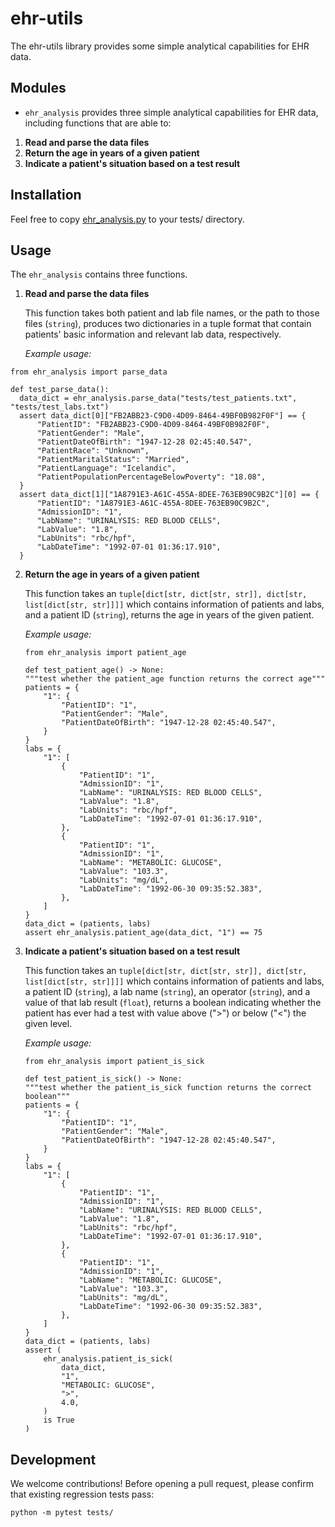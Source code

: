 # ehr-utils

The ehr-utils library provides some simple analytical capabilities for EHR data.

## Modules

* `ehr_analysis` provides three simple analytical capabilities for EHR data, including functions that are able to:
1. **Read and parse the data files**
2. **Return the age in years of a given patient**
3. **Indicate a patient's situation based on a test result**

## Installation
Feel free to copy [ehr_analysis.py](https://github.com/biostat821-2023/ehr-utils-XquanL/blob/phase3_new/src/ehr_analysis.py) to your tests/ directory.

## Usage
The `ehr_analysis` contains three functions.
1. **Read and parse the data files**
  
   This function takes both patient and lab file names, or the path to those files (`string`), produces two dictionaries in a tuple format that contain patients' basic information and relevant lab data, respectively.
  
   *Example usage:*
  ```{python}
  from ehr_analysis import parse_data
  
  def test_parse_data():
    data_dict = ehr_analysis.parse_data("tests/test_patients.txt", "tests/test_labs.txt")
    assert data_dict[0]["FB2ABB23-C9D0-4D09-8464-49BF0B982F0F"] == {
        "PatientID": "FB2ABB23-C9D0-4D09-8464-49BF0B982F0F",
        "PatientGender": "Male",
        "PatientDateOfBirth": "1947-12-28 02:45:40.547",
        "PatientRace": "Unknown",
        "PatientMaritalStatus": "Married",
        "PatientLanguage": "Icelandic",
        "PatientPopulationPercentageBelowPoverty": "18.08",
    }
    assert data_dict[1]["1A8791E3-A61C-455A-8DEE-763EB90C9B2C"][0] == {
        "PatientID": "1A8791E3-A61C-455A-8DEE-763EB90C9B2C",
        "AdmissionID": "1",
        "LabName": "URINALYSIS: RED BLOOD CELLS",
        "LabValue": "1.8",
        "LabUnits": "rbc/hpf",
        "LabDateTime": "1992-07-01 01:36:17.910",
    }
   ```

    
    
2. **Return the age in years of a given patient**
    
    This function takes an `tuple[dict[str, dict[str, str]], dict[str, list[dict[str, str]]]]` which contains information of patients and labs, and a patient ID (`string`), returns the age in years of the given patient.
    
   *Example usage:*
    ```{python}
    from ehr_analysis import patient_age
  
    def test_patient_age() -> None:
    """test whether the patient_age function returns the correct age"""
    patients = {
        "1": {
            "PatientID": "1",
            "PatientGender": "Male",
            "PatientDateOfBirth": "1947-12-28 02:45:40.547",
        }
    }
    labs = {
        "1": [
            {
                "PatientID": "1",
                "AdmissionID": "1",
                "LabName": "URINALYSIS: RED BLOOD CELLS",
                "LabValue": "1.8",
                "LabUnits": "rbc/hpf",
                "LabDateTime": "1992-07-01 01:36:17.910",
            },
            {
                "PatientID": "1",
                "AdmissionID": "1",
                "LabName": "METABOLIC: GLUCOSE",
                "LabValue": "103.3",
                "LabUnits": "mg/dL",
                "LabDateTime": "1992-06-30 09:35:52.383",
            },
        ]
    }
    data_dict = (patients, labs)
    assert ehr_analysis.patient_age(data_dict, "1") == 75
    ```
    

    
    
3. **Indicate a patient's situation based on a test result**
    
    This function takes an `tuple[dict[str, dict[str, str]], dict[str, list[dict[str, str]]]]` which contains information of patients and labs, a patient ID (`string`), a lab name (`string`), an operator (`string`), and a value of that lab result (`float`), returns a boolean indicating whether the patient has ever had a test with value above (">") or below ("<") the given level. 
    
   *Example usage:*
    ```{python}
    from ehr_analysis import patient_is_sick
  
    def test_patient_is_sick() -> None:
    """test whether the patient_is_sick function returns the correct boolean"""
    patients = {
        "1": {
            "PatientID": "1",
            "PatientGender": "Male",
            "PatientDateOfBirth": "1947-12-28 02:45:40.547",
        }
    }
    labs = {
        "1": [
            {
                "PatientID": "1",
                "AdmissionID": "1",
                "LabName": "URINALYSIS: RED BLOOD CELLS",
                "LabValue": "1.8",
                "LabUnits": "rbc/hpf",
                "LabDateTime": "1992-07-01 01:36:17.910",
            },
            {
                "PatientID": "1",
                "AdmissionID": "1",
                "LabName": "METABOLIC: GLUCOSE",
                "LabValue": "103.3",
                "LabUnits": "mg/dL",
                "LabDateTime": "1992-06-30 09:35:52.383",
            },
        ]
    }
    data_dict = (patients, labs)
    assert (
        ehr_analysis.patient_is_sick(
            data_dict,
            "1",
            "METABOLIC: GLUCOSE",
            ">",
            4.0,
        )
        is True
    )
    ```
 
 ## Development
 We welcome contributions! Before opening a pull request, please confirm that existing regression tests pass:
   ```{python}
   python -m pytest tests/
   ```
    
